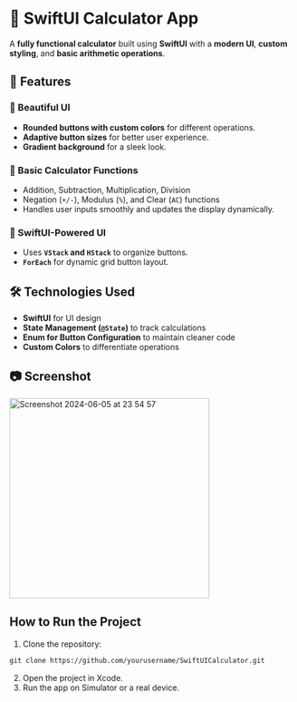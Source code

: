 # 🧮 SwiftUI Calculator App  

A **fully functional calculator** built using **SwiftUI** with a **modern UI**, **custom styling**, and **basic arithmetic operations**.  

## 🚀 Features  

### 🎨 Beautiful UI  
- **Rounded buttons with custom colors** for different operations.  
- **Adaptive button sizes** for better user experience.  
- **Gradient background** for a sleek look.  

### 🔢 Basic Calculator Functions  
- Addition, Subtraction, Multiplication, Division  
- Negation (`+/-`), Modulus (`%`), and Clear (`AC`) functions    
- Handles user inputs smoothly and updates the display dynamically.   

### 📱 SwiftUI-Powered UI  
- Uses **`VStack` and `HStack`** to organize buttons.  
- **`ForEach`** for dynamic grid button layout.  

## 🛠️ Technologies Used  
- **SwiftUI** for UI design  
- **State Management (`@State`)** to track calculations  
- **Enum for Button Configuration** to maintain cleaner code  
- **Custom Colors** to differentiate operations  

## 📷 Screenshot  
<img width="353" alt="Screenshot 2024-06-05 at 23 54 57" src="https://github.com/parth49patel/PersonalCalculator/assets/136750327/4511b8bd-945c-483e-b526-0a3496d97e8a">  

## How to Run the Project  
1. Clone the repository:
```diff
git clone https://github.com/yourusername/SwiftUICalculator.git
```
2. Open the project in Xcode.
3. Run the app on Simulator or a real device.

